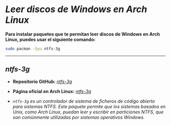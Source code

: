 <!-- Autor: Daniel Benjamin Perez Morales -->
<!-- GitHub: https://github.com/DanielBenjaminPerezMoralesDev13 -->
<!-- Gitlab: https://gitlab.com/DanielBenjaminPerezMoralesDev13 -->
<!-- Correo electrónico: danielperezdev@proton.me -->

# ***Leer discos de Windows en Arch Linux***

**Para instalar paquetes que te permitan leer discos de Windows en Arch Linux, puedes usar el siguiente comando:**

```bash
sudo pacman -Syu ntfs-3g
```

---

## ***ntfs-3g***

- **Repositorio GitHub:** *[ntfs-3g](https://github.com/tuxera/ntfs-3g "https://github.com/tuxera/ntfs-3g")*
- **Página oficial en Arch Linux:** *[ntfs-3g](https://archlinux.org/packages/extra/x86_64/ntfs-3g/ "https://archlinux.org/packages/extra/x86_64/ntfs-3g/")*

- *`ntfs-3g` es un controlador de sistema de ficheros de código abierto para sistemas NTFS. Este paquete permite que los sistemas basados en Unix, como Arch Linux, puedan leer y escribir en particiones NTFS, que son comúnmente utilizadas por sistemas operativos Windows.*
